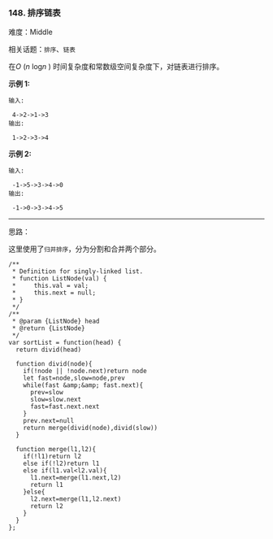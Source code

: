 ### 148. 排序链表

难度：Middle

相关话题：`排序`、`链表`

在*O* (*n* log*n* ) 时间复杂度和常数级空间复杂度下，对链表进行排序。



**示例 1:** 



```
输入:

 4->2->1->3
输出:

 1->2->3->4
```


**示例 2:** 



```
输入:

 -1->5->3->4->0
输出:

 -1->0->3->4->5
```



-----

思路：

这里使用了`归并排序`，分为分割和合并两个部分。
```
/**
 * Definition for singly-linked list.
 * function ListNode(val) {
 *     this.val = val;
 *     this.next = null;
 * }
 */
/**
 * @param {ListNode} head
 * @return {ListNode}
 */
var sortList = function(head) {
  return divid(head)
  
  function divid(node){
    if(!node || !node.next)return node
    let fast=node,slow=node,prev
    while(fast &amp;&amp; fast.next){
      prev=slow
      slow=slow.next
      fast=fast.next.next
    }
    prev.next=null
    return merge(divid(node),divid(slow))
  }
  
  function merge(l1,l2){
    if(!l1)return l2
    else if(!l2)return l1
    else if(l1.val<l2.val){
      l1.next=merge(l1.next,l2)
      return l1
    }else{
      l2.next=merge(l1,l2.next)
      return l2
    }
  }
};
```


